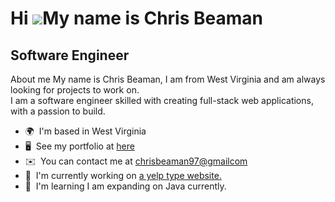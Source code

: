 Hi ![](https://user-images.githubusercontent.com/18350557/176309783-0785949b-9127-417c-8b55-ab5a4333674e.gif)My name is Chris Beaman
====================================================================================================================================

Software Engineer
-----------------
About me
  My name is Chris Beaman, I am from West Virginia and am always looking for projects to work on.  
I am a software engineer skilled with creating full-stack web applications, with a passion to build.

* 🌍  I'm based in West Virginia
* 🖥️  See my portfolio at [here](http://https://chrisbeaman11.github.io/ChrisBeamanPortfolio/)
* ✉️  You can contact me at [chrisbeaman97@gmailcom](mailto:chrisbeaman97@gmailcom)
* 🚀  I'm currently working on [a yelp type website.](http://https://chris-yelp.onrender.com/)
* 🧠  I'm learning I am expanding on Java currently.
